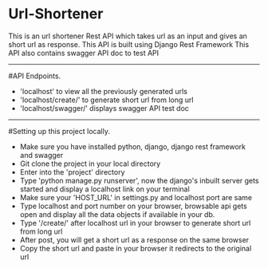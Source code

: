 # Url-Shortener

This is an url shortener Rest API which takes url as an input and gives an short url as response. 
This API is built using Django Rest Framework
This API also contains swagger API doc to test API

__________________________________________________________________________________________________

#API Endpoints.

- 'localhost' to view all the previously generated urls
- 'localhost/create/' to generate short url from long url
- 'localhost/swagger/' displays swagger API test doc

__________________________________________________________________________________________________

#Setting up this project locally.

- Make sure you have installed python, django, django rest framework and swagger
- Git clone the project in your local directory 
- Enter into the 'project' directory
- Type 'python manage.py runserver', now the django's inbuilt server gets started and display a localhost link on your terminal
- Make sure your 'HOST_URL' in settings.py and localhost port are same
- Type localhost and port number on your browser, browsable api gets open and display all the data objects if available in your db.
- Type '/create/' after localhost url in your browser to generate short url from long url
- After post, you will get a short url as a response on the same browser 
- Copy the short url and paste in your browser it redirects to the original url


 
